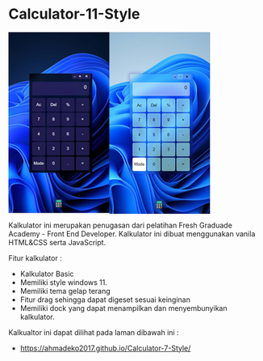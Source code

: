 # Calculator-11-Style

<picture style="display:flex;">
  <img src="README/w11-dark.JPG" alt="Tampilan Kalkukator Mode Gelap" style="width: 200px;">
  <img src="README/w11-light.JPG" alt="Tampilan Kalkukator Mode Terang" style="width: 200px;">
</picture>

Kalkulator ini merupakan penugasan dari pelatihan Fresh Graduade Academy - Front End Developer. Kalkulator ini dibuat menggunakan vanila HTML&CSS serta JavaScript. 

Fitur kalkulator :
- Kalkulator Basic
- Memiliki style windows 11.
- Memiliki tema gelap terang
- Fitur drag sehingga dapat digeset sesuai keinginan
- Memiliki dock yang dapat menampilkan dan menyembunyikan kalkulator.

Kalkualtor ini dapat dilihat pada laman dibawah ini :
- https://ahmadeko2017.github.io/Calculator-7-Style/
